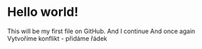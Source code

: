# Hello world!
This will be my first file on GitHub.
And I continue
And once again
Vytvoříme konflikt - přidáme řádek